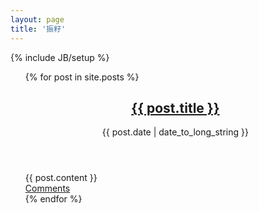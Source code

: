 ```yaml
---
layout: page
title: '振籽'
---
```

{% include JB/setup %}


<ul class="posts">
  {% for post in site.posts %}
    <article class="post_item post">
    <header>
      <h1><a href="{{ post.url }}">{{ post.title }}</a></h1>
      <time datetime="{{ post.date|date:'%Y-%m-%d' }}">{{ post.date | date_to_long_string }}</time>
    </header>
    {{ post.content }}
    <footer><a href="{{ post.url }}#disqus_thread" class="comments_link">Comments</a></footer>
  </article>
  {% endfor %}
</ul>


